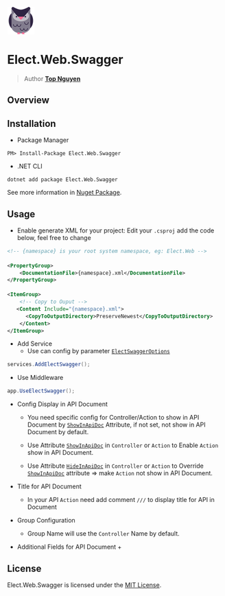 ﻿![Logo](../../../Logo.png)
# Elect.Web.Swagger
> Author [**Top Nguyen**](http://topnguyen.net)

## Overview

## Installation
- Package Manager
```
PM> Install-Package Elect.Web.Swagger
```
- .NET CLI
```
dotnet add package Elect.Web.Swagger
```

See more information in [Nuget Package](https://www.nuget.org/packages/Elect.Web.Swagger/).

## Usage

- Enable generate XML for your project: Edit your `.csproj` add the code below, feel free to change
```xml
<!-- {namespace} is your root system namespace, eg: Elect.Web -->

<PropertyGroup>
    <DocumentationFile>{namespace}.xml</DocumentationFile>
</PropertyGroup>

<ItemGroup>
    <!-- Copy to Ouput -->
   <Content Include="{namespace}.xml">
      <CopyToOutputDirectory>PreserveNewest</CopyToOutputDirectory>
    </Content>
</ItemGroup>
```

- Add Service
  + Use can config by parameter [`ElectSwaggerOptions`](Models/ElectSwaggerOptions.cs)
```csharp
services.AddElectSwagger();
```

- Use Middleware
```csharp
app.UseElectSwagger();
```

- Config Display in API Document
  + You need specific config for Controller/Action to show in API Document by [`ShowInApiDoc`](Attributes/ShowInApiDocAttribute.cs) Attribute, if not set, not show in API Document by default.

  + Use Attribute [`ShowInApiDoc`](Attributes/ShowInApiDocAttribute.cs) in `Controller` or `Action` to Enable `Action` show in API Document.

  + Use Attribute [`HideInApiDoc`](Attributes/HideInApiDocAttribute.cs) in `Controller` or `Action` to Override [`ShowInApiDoc`](Attributes/ShowInApiDocAttribute.cs) attribute => make `Action` not show in API Document.

- Title for API Document
  + In your API `Action` need add comment `///` to display title for API in Document

- Group Configuration
  + Group Name will use the `Controller` Name by default. 

- Additional Fields for API Document
    + 

## License
Elect.Web.Swagger is licensed under the [MIT License](../../../LICENSE).